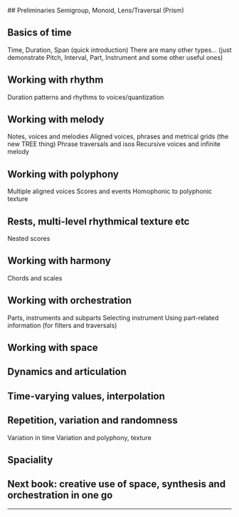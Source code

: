 
## Preliminaries
  Semigroup, Monoid, Lens/Traversal (Prism)
## Basics of time
  Time, Duration, Span (quick introduction)
  There are many other types...
    (just demonstrate Pitch, Interval, Part, Instrument and some other useful ones)
## Working with rhythm
  Duration patterns and rhythms to voices/quantization
## Working with melody
  Notes, voices and melodies
  Aligned voices, phrases and metrical grids (the new TREE thing)
  Phrase traversals and isos
  Recursive voices and infinite melody
## Working with polyphony
  Multiple aligned voices
  Scores and events
  Homophonic to polyphonic texture
## Rests, multi-level rhythmical texture etc
  Nested scores
## Working with harmony
  Chords and scales
## Working with orchestration
  Parts, instruments and subparts
  Selecting instrument
  Using part-related information (for filters and traversals)
## Working with space
## Dynamics and articulation
## Time-varying values, interpolation
## Repetition, variation and randomness
  Variation in time
  Variation and polyphony, texture
## Spaciality
## Next book: creative use of space, synthesis and orchestration in one go

------

